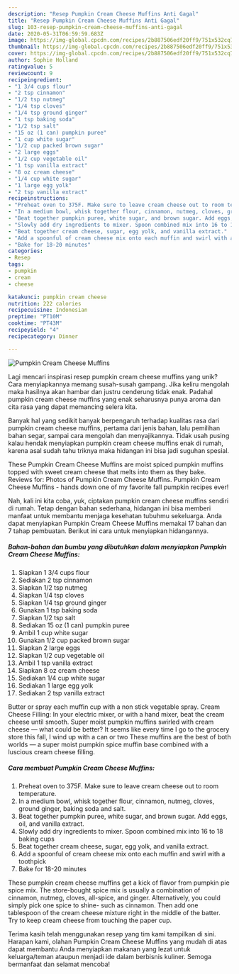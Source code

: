```yaml
---
description: "Resep Pumpkin Cream Cheese Muffins Anti Gagal"
title: "Resep Pumpkin Cream Cheese Muffins Anti Gagal"
slug: 103-resep-pumpkin-cream-cheese-muffins-anti-gagal
date: 2020-05-31T06:59:59.683Z
image: https://img-global.cpcdn.com/recipes/2b887506edf20ff9/751x532cq70/pumpkin-cream-cheese-muffins-recipe-main-photo.jpg
thumbnail: https://img-global.cpcdn.com/recipes/2b887506edf20ff9/751x532cq70/pumpkin-cream-cheese-muffins-recipe-main-photo.jpg
cover: https://img-global.cpcdn.com/recipes/2b887506edf20ff9/751x532cq70/pumpkin-cream-cheese-muffins-recipe-main-photo.jpg
author: Sophie Holland
ratingvalue: 5
reviewcount: 9
recipeingredient:
- "1 3/4 cups flour"
- "2 tsp cinnamon"
- "1/2 tsp nutmeg"
- "1/4 tsp cloves"
- "1/4 tsp ground ginger"
- "1 tsp baking soda"
- "1/2 tsp salt"
- "15 oz (1 can) pumpkin puree"
- "1 cup white sugar"
- "1/2 cup packed brown sugar"
- "2 large eggs"
- "1/2 cup vegetable oil"
- "1 tsp vanilla extract"
- "8 oz cream cheese"
- "1/4 cup white sugar"
- "1 large egg yolk"
- "2 tsp vanilla extract"
recipeinstructions:
- "Preheat oven to 375F. Make sure to leave cream cheese out to room temperature."
- "In a medium bowl, whisk together flour, cinnamon, nutmeg, cloves, ground ginger, baking soda and salt."
- "Beat together pumpkin puree, white sugar, and brown sugar. Add eggs, oil, and vanilla extract."
- "Slowly add dry ingredients to mixer. Spoon combined mix into 16 to 18 baking cups"
- "Beat together cream cheese, sugar, egg yolk, and vanilla extract."
- "Add a spoonful of cream cheese mix onto each muffin and swirl with a toothpick"
- "Bake for 18-20 minutes"
categories:
- Resep
tags:
- pumpkin
- cream
- cheese

katakunci: pumpkin cream cheese 
nutrition: 222 calories
recipecuisine: Indonesian
preptime: "PT10M"
cooktime: "PT43M"
recipeyield: "4"
recipecategory: Dinner

---
```



![Pumpkin Cream Cheese Muffins](https://img-global.cpcdn.com/recipes/2b887506edf20ff9/751x532cq70/pumpkin-cream-cheese-muffins-recipe-main-photo.jpg)

Lagi mencari inspirasi resep pumpkin cream cheese muffins yang unik? Cara menyiapkannya memang susah-susah gampang. Jika keliru mengolah maka hasilnya akan hambar dan justru cenderung tidak enak. Padahal pumpkin cream cheese muffins yang enak seharusnya punya aroma dan cita rasa yang dapat memancing selera kita.

Banyak hal yang sedikit banyak berpengaruh terhadap kualitas rasa dari pumpkin cream cheese muffins, pertama dari jenis bahan, lalu pemilihan bahan segar, sampai cara mengolah dan menyajikannya. Tidak usah pusing kalau hendak menyiapkan pumpkin cream cheese muffins enak di rumah, karena asal sudah tahu triknya maka hidangan ini bisa jadi suguhan spesial.

These Pumpkin Cream Cheese Muffins are moist spiced pumpkin muffins topped with sweet cream cheese that melts into them as they bake. Reviews for: Photos of Pumpkin Cream Cheese Muffins. Pumpkin Cream Cheese Muffins - hands down one of my favorite fall pumpkin recipes ever!


Nah, kali ini kita coba, yuk, ciptakan pumpkin cream cheese muffins sendiri di rumah. Tetap dengan bahan sederhana, hidangan ini bisa memberi manfaat untuk membantu menjaga kesehatan tubuhmu sekeluarga. Anda dapat menyiapkan Pumpkin Cream Cheese Muffins memakai 17 bahan dan 7 tahap pembuatan. Berikut ini cara untuk menyiapkan hidangannya.

<!--inarticleads1-->

##### Bahan-bahan dan bumbu yang dibutuhkan dalam menyiapkan Pumpkin Cream Cheese Muffins:

1. Siapkan 1 3/4 cups flour
1. Sediakan 2 tsp cinnamon
1. Siapkan 1/2 tsp nutmeg
1. Siapkan 1/4 tsp cloves
1. Siapkan 1/4 tsp ground ginger
1. Gunakan 1 tsp baking soda
1. Siapkan 1/2 tsp salt
1. Sediakan 15 oz (1 can) pumpkin puree
1. Ambil 1 cup white sugar
1. Gunakan 1/2 cup packed brown sugar
1. Siapkan 2 large eggs
1. Siapkan 1/2 cup vegetable oil
1. Ambil 1 tsp vanilla extract
1. Siapkan 8 oz cream cheese
1. Sediakan 1/4 cup white sugar
1. Sediakan 1 large egg yolk
1. Sediakan 2 tsp vanilla extract


Butter or spray each muffin cup with a non stick vegetable spray. Cream Cheese Filling: In your electric mixer, or with a hand mixer, beat the cream cheese until smooth. Super moist pumpkin muffins swirled with cream cheese — what could be better? It seems like every time I go to the grocery store this fall, I wind up with a can or two These muffins are the best of both worlds — a super moist pumpkin spice muffin base combined with a luscious cream cheese filling. 

<!--inarticleads2-->

##### Cara membuat Pumpkin Cream Cheese Muffins:

1. Preheat oven to 375F. Make sure to leave cream cheese out to room temperature.
1. In a medium bowl, whisk together flour, cinnamon, nutmeg, cloves, ground ginger, baking soda and salt.
1. Beat together pumpkin puree, white sugar, and brown sugar. Add eggs, oil, and vanilla extract.
1. Slowly add dry ingredients to mixer. Spoon combined mix into 16 to 18 baking cups
1. Beat together cream cheese, sugar, egg yolk, and vanilla extract.
1. Add a spoonful of cream cheese mix onto each muffin and swirl with a toothpick
1. Bake for 18-20 minutes


These pumpkin cream cheese muffins get a kick of flavor from pumpkin pie spice mix. The store-bought spice mix is usually a combination of cinnamon, nutmeg, cloves, all-spice, and ginger. Alternatively, you could simply pick one spice to shine- such as cinnamon. Then add one tablespoon of the cream cheese mixture right in the middle of the batter. Try to keep cream cheese from touching the paper cup. 

Terima kasih telah menggunakan resep yang tim kami tampilkan di sini. Harapan kami, olahan Pumpkin Cream Cheese Muffins yang mudah di atas dapat membantu Anda menyiapkan makanan yang lezat untuk keluarga/teman ataupun menjadi ide dalam berbisnis kuliner. Semoga bermanfaat dan selamat mencoba!
